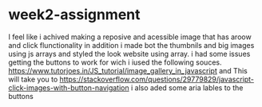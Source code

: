 # week2-assignment

I feel like i achived making a reposive and acessible image that has aroow and click flunctionality
in addition i made bot the thumbnils and big images using js arrays
and styled the look website using array.
i had some issues getting the buttons to work for wich i iused the following souces.
https://www.tutorjoes.in/JS_tutorial/image_gallery_in_javascript and This will take you to https://stackoverflow.com/questions/29779829/javascript-click-images-with-button-navigation
i also aded some aria lables to the buttons
